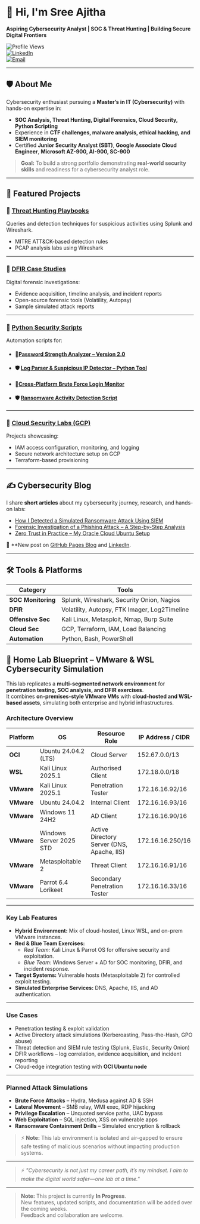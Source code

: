 # 👋 Hi, I'm Sree Ajitha  
**Aspiring Cybersecurity Analyst | SOC & Threat Hunting | Building Secure Digital Frontiers**

![Profile Views](https://komarev.com/ghpvc/?username=Sree-Ajitha&label=Profile%20Views&color=0e75b6&style=flat)  
[![LinkedIn](https://img.shields.io/badge/LinkedIn-Connect-blue?style=flat&logo=linkedin)](https://www.linkedin.com/in/sreeaj)  
[![Email](https://img.shields.io/badge/Email-sree%40hotmail.co.nz-red?style=flat&logo=gmail)](mailto:sree@hotmail.co.nz)  

---

## 🛡️ About Me

Cybersecurity enthusiast pursuing a **Master’s in IT (Cybersecurity)** with hands-on expertise in:
- **SOC Analysis, Threat Hunting, Digital Forensics, Cloud Security, Python Scripting**
- Experience in **CTF challenges, malware analysis, ethical hacking, and SIEM monitoring**
- Certified **Junior Security Analyst (SBT)**, **Google Associate Cloud Engineer**, **Microsoft AZ-900, AI-900, SC-900**

> **Goal:** To build a strong portfolio demonstrating **real-world security skills** and readiness for a cybersecurity analyst role.

---

## 🚀 Featured Projects

### 🔹 [Threat Hunting Playbooks](https://github.com/YOUR_GITHUB_USERNAME/Threat-Hunting)
Queries and detection techniques for suspicious activities using Splunk and Wireshark.  
- MITRE ATT&CK-based detection rules  
- PCAP analysis labs using Wireshark  
 
---

### 🔹 [DFIR Case Studies](https://github.com/YOUR_GITHUB_USERNAME/DFIR-Cases)
Digital forensic investigations:
- Evidence acquisition, timeline analysis, and incident reports  
- Open-source forensic tools (Volatility, Autopsy)  
- Sample simulated attack reports

---

### 🔹 [Python Security Scripts](https://github.com/Sree-Ajitha/Python-Security-Tools/blob/043d678e509130da729bf498dc15e9dba14093da/README.md)
Automation scripts for:
- #### **🔐[Password Strength Analyzer – Version 2.0](https://github.com/Sree-Ajitha/Python-Security-Tools/pull/1#issue-3288836333)**
- #### **🛡 [Log Parser & Suspicious IP Detector – Python Tool](https://github.com/Sree-Ajitha/Python-Security-Tools/blob/1a1380dd739b0cf51c35afcb12ac1275d4d24324/Log%20Parser%20%26%20IP%20Detection%20Tool.md)** 
- #### **🚨[Cross-Platform Brute Force Login Monitor](https://github.com/Sree-Ajitha/Python-Security-Tools/blob/2f5fb28516d1aadbf25fc1fa7bf3f4b4862ee6bf/Brute%20force%20login%20monitoring.md)** 
- #### **🛡 [Ransomware Activity Detection Script](https://github.com/Sree-Ajitha/Python-Security-Tools/blob/fb8d85bf707cc73f10f7bc9b633a59cdb2acc814/Basic%20ransomware%20activity%20detection.md)** 

---

### 🔹 [Cloud Security Labs (GCP)](https://github.com/YOUR_GITHUB_USERNAME/Cloud-Security-Labs)
Projects showcasing:
- IAM access configuration, monitoring, and logging  
- Secure network architecture setup on GCP  
- Terraform-based provisioning

---

## ✍ Cybersecurity Blog

I share **short articles** about my cybersecurity journey, research, and hands-on labs:
- [How I Detected a Simulated Ransomware Attack Using SIEM](https://YOUR_GITHUB_PAGES_URL/article1)
- [Forensic Investigation of a Phishing Attack – A Step-by-Step Analysis](https://YOUR_GITHUB_PAGES_URL/article2)
- [Zero Trust in Practice – My Oracle Cloud Ubuntu Setup](https://YOUR_GITHUB_PAGES_URL/article3)

📌 **New post on [GitHub Pages Blog](https://YOUR_GITHUB_PAGES_URL) and [LinkedIn](https://www.linkedin.com/in/sreeaj).

---

## 🛠️ Tools & Platforms

| Category          | Tools |
|--------------------|---------------------------------------------|
| **SOC Monitoring** | Splunk, Wireshark, Security Onion, Nagios   |
| **DFIR**           | Volatility, Autopsy, FTK Imager, Log2Timeline |
| **Offensive Sec**  | Kali Linux, Metasploit, Nmap, Burp Suite    |
| **Cloud Sec**      | GCP, Terraform, IAM, Load Balancing         |
| **Automation**     | Python, Bash, PowerShell                    |

## 🧪 Home Lab Blueprint – VMware & WSL Cybersecurity Simulation

This lab replicates a **multi-segmented network environment** for **penetration testing, SOC analysis, and DFIR exercises**.  
It combines **on-premises-style VMware VMs** with **cloud-hosted and WSL-based assets**, simulating both enterprise and hybrid infrastructures.

### **Architecture Overview**

| **Platform** | **OS**                       | **Resource Role**                             | **IP Address / CIDR**   |
|--------------|------------------------------|-----------------------------------------------|-------------------------|
| **OCI**      | Ubuntu 24.04.2 (LTS)         | Cloud Server                                  | 152.67.0.0/13           |
| **WSL**      | Kali Linux 2025.1            | Authorised Client                             | 172.18.0.0/18           |
| **VMware**   | Kali Linux 2025.1            | Penetration Tester                            | 172.16.16.92/16         |
| **VMware**   | Ubuntu 24.04.2               | Internal Client                               | 172.16.16.93/16         |
| **VMware**   | Windows 11 24H2              | AD Client                                     | 172.16.16.90/16         |
| **VMware**   | Windows Server 2025 STD      | Active Directory Server (DNS, Apache, IIS)    | 172.16.16.250/16        |
| **VMware**   | Metasploitable 2             | Threat Client                                 | 172.16.16.91/16         |
| **VMware**   | Parrot 6.4 Lorikeet          | Secondary Penetration Tester                  | 172.16.16.33/16         |

---

### **Key Lab Features**
- **Hybrid Environment:** Mix of cloud-hosted, Linux WSL, and on-prem VMware instances.  
- **Red & Blue Team Exercises:**  
  - *Red Team:* Kali Linux & Parrot OS for offensive security and exploitation.  
  - *Blue Team:* Windows Server + AD for SOC monitoring, DFIR, and incident response.  
- **Target Systems:** Vulnerable hosts (Metasploitable 2) for controlled exploit testing.  
- **Simulated Enterprise Services:** DNS, Apache, IIS, and AD authentication.

---

### **Use Cases**
- Penetration testing & exploit validation  
- Active Directory attack simulations (Kerberoasting, Pass-the-Hash, GPO abuse)  
- Threat detection and SIEM rule testing (Splunk, Elastic, Security Onion)  
- DFIR workflows – log correlation, evidence acquisition, and incident reporting  
- Cloud-edge integration testing with **OCI Ubuntu node**

---

### **Planned Attack Simulations**
- **Brute Force Attacks** – Hydra, Medusa against AD & SSH  
- **Lateral Movement** – SMB relay, WMI exec, RDP hijacking  
- **Privilege Escalation** – Unquoted service paths, UAC bypass  
- **Web Exploitation** – SQL injection, XSS on vulnerable apps  
- **Ransomware Containment Drills** – Simulated encryption & rollback

> ⚡ **Note:** This lab environment is isolated and air-gapped to ensure safe testing of malicious scenarios without impacting production systems.

---

> ⚡ *"Cybersecurity is not just my career path, it’s my mindset. I aim to make the digital world safer—one lab at a time."*

---

> **Note:** This project is currently **In Progress**.  
> New features, updated scripts, and documentation will be added over the coming weeks.  
> Feedback and collaboration are welcome.
